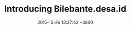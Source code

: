 ---
title:  "Introducing Bilebante.desa.id"
date:   2015-10-26 13:37:42 +0800
categories: Slides
slide_url: /presentation/introducing-bilebante.desa.id/
description: Pengenalan website resmi Desa Bilebante.
---